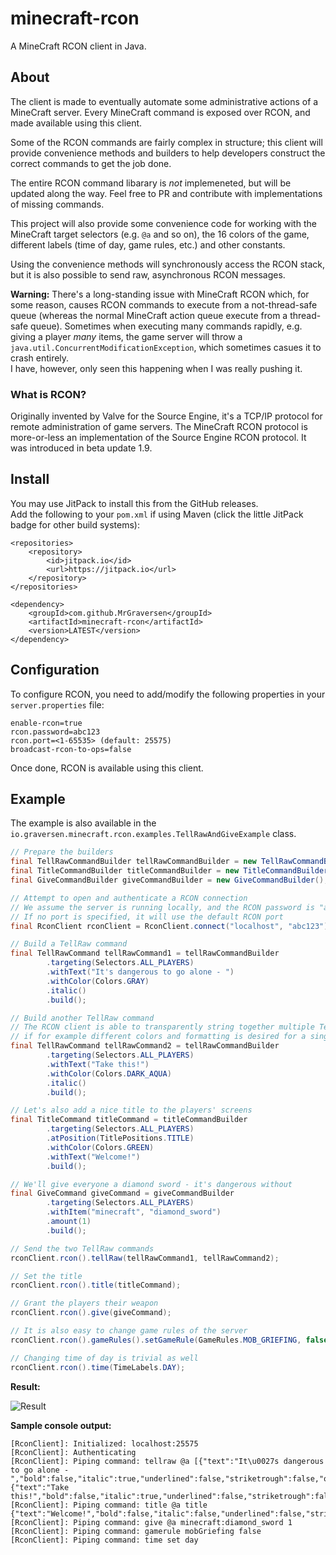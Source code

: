 # minecraft-rcon
A MineCraft RCON client in Java.

## About
The client is made to eventually automate some administrative actions of a MineCraft server. Every MineCraft command is exposed over RCON, and made available using this client.

Some of the RCON commands are fairly complex in structure; this client will provide convenience methods and builders to help developers construct the correct commands to get the job done.

The entire RCON command libarary is *not* implemeneted, but will be updated along the way. Feel free to PR and contribute with implementations of missing commands.

This project will also provide some convenience code for working with the MineCraft target selectors (e.g. `@a` and so on), the 16 colors of the game, different labels (time of day, game rules, etc.) and other constants.

Using the convenience methods will synchronously access the RCON stack, but it is also possible to send raw, asynchronous RCON messages.

**Warning:** There's a long-standing issue with MineCraft RCON which, for some reason, causes RCON commands to execute from a not-thread-safe queue (whereas the normal MineCraft action queue execute from a thread-safe queue). Sometimes when executing many commands rapidly, e.g. giving a player *many* items, the game server will throw a `java.util.ConcurrentModificationException`, which sometimes casues it to crash entirely.  
I have, however, only seen this happening when I was really pushing it.

### What is RCON?
Originally invented by Valve for the Source Engine, it's a TCP/IP protocol for remote administration of game servers. The MineCraft RCON protocol is more-or-less an implementation of the Source Engine RCON protocol. It was introduced in beta update 1.9.

## Install

You may use JitPack to install this from the GitHub releases.  
Add the following to your `pom.xml` if using Maven (click the little JitPack badge for other build systems):

```
<repositories>
	<repository>
		<id>jitpack.io</id>
		<url>https://jitpack.io</url>
	</repository>
</repositories>
```

```
<dependency>
	<groupId>com.github.MrGraversen</groupId>
	<artifactId>minecraft-rcon</artifactId>
	<version>LATEST</version>
</dependency>
```

## Configuration

To configure RCON, you need to add/modify the following properties in your `server.properties` file:

```
enable-rcon=true
rcon.password=abc123
rcon.port=<1-65535> (default: 25575)
broadcast-rcon-to-ops=false
```

Once done, RCON is available using this client.

## Example

The example is also available in the `io.graversen.minecraft.rcon.examples.TellRawAndGiveExample` class.

```java
// Prepare the builders
final TellRawCommandBuilder tellRawCommandBuilder = new TellRawCommandBuilder();
final TitleCommandBuilder titleCommandBuilder = new TitleCommandBuilder();
final GiveCommandBuilder giveCommandBuilder = new GiveCommandBuilder();

// Attempt to open and authenticate a RCON connection
// We assume the server is running locally, and the RCON password is "abc123"
// If no port is specified, it will use the default RCON port
final RconClient rconClient = RconClient.connect("localhost", "abc123");

// Build a TellRaw command
final TellRawCommand tellRawCommand1 = tellRawCommandBuilder
		.targeting(Selectors.ALL_PLAYERS)
		.withText("It's dangerous to go alone - ")
		.withColor(Colors.GRAY)
		.italic()
		.build();

// Build another TellRaw command
// The RCON client is able to transparently string together multiple TellRaw commands,
// if for example different colors and formatting is desired for a single message
final TellRawCommand tellRawCommand2 = tellRawCommandBuilder
		.targeting(Selectors.ALL_PLAYERS)
		.withText("Take this!")
		.withColor(Colors.DARK_AQUA)
		.italic()
		.build();

// Let's also add a nice title to the players' screens
final TitleCommand titleCommand = titleCommandBuilder
		.targeting(Selectors.ALL_PLAYERS)
		.atPosition(TitlePositions.TITLE)
		.withColor(Colors.GREEN)
		.withText("Welcome!")
		.build();

// We'll give everyone a diamond sword - it's dangerous without
final GiveCommand giveCommand = giveCommandBuilder
		.targeting(Selectors.ALL_PLAYERS)
		.withItem("minecraft", "diamond_sword")
		.amount(1)
		.build();

// Send the two TellRaw commands
rconClient.rcon().tellRaw(tellRawCommand1, tellRawCommand2);

// Set the title
rconClient.rcon().title(titleCommand);

// Grant the players their weapon
rconClient.rcon().give(giveCommand);

// It is also easy to change game rules of the server
rconClient.rcon().gameRules().setGameRule(GameRules.MOB_GRIEFING, false);

// Changing time of day is trivial as well
rconClient.rcon().time(TimeLabels.DAY);
```

**Result:**

![Result](https://i.imgur.com/JFowbeh.png)

**Sample console output:**

```
[RconClient]: Initialized: localhost:25575
[RconClient]: Authenticating
[RconClient]: Piping command: tellraw @a [{"text":"It\u0027s dangerous to go alone - ","bold":false,"italic":true,"underlined":false,"striketrough":false,"obfuscated":false,"color":"gray"},{"text":"Take this!","bold":false,"italic":true,"underlined":false,"striketrough":false,"obfuscated":false,"color":"dark_aqua"}]
[RconClient]: Piping command: title @a title {"text":"Welcome!","bold":false,"italic":false,"underlined":false,"striketrough":false,"obfuscated":false,"color":"green"}
[RconClient]: Piping command: give @a minecraft:diamond_sword 1
[RconClient]: Piping command: gamerule mobGriefing false
[RconClient]: Piping command: time set day
```
